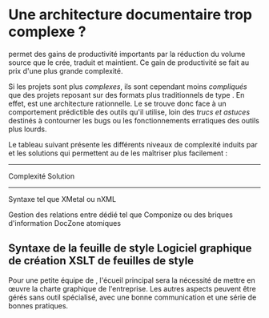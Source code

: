 # Une architecture documentaire trop complexe ?

permet des gains de productivité importants par la réduction du volume
source que le crée, traduit et maintient. Ce gain de productivité se
fait au prix d\'une plus grande complexité.

Si les projets sont plus *complexes*, ils sont cependant moins
*compliqués* que des projets reposant sur des formats plus traditionnels
de type . En effet, est une architecture rationnelle. Le se trouve donc
face à un comportement prédictible des outils qu\'il utilise, loin des
*trucs et astuces* destinés à contourner les bugs ou les fonctionnements
erratiques des outils plus lourds.

Le tableau suivant présente les différents niveaux de complexité induits
par et les solutions qui permettent au de les maîtriser plus
facilement :

  -------------------------------------------------------------
  Complexité                     Solution
  ------------------------------ ------------------------------
  Syntaxe                        tel que XMetal ou nXML

  Gestion des relations entre    dédié tel que Componize ou
  des briques d\'information     DocZone
  atomiques                      

  Syntaxe de la feuille de style Logiciel graphique de création
  XSLT                           de feuilles de style
  -------------------------------------------------------------

Pour une petite équipe de , l\'écueil principal sera la nécessité de
mettre en œuvre la charte graphique de l\'entreprise. Les autres aspects
peuvent être gérés sans outil spécialisé, avec une bonne communication
et une série de bonnes pratiques.
